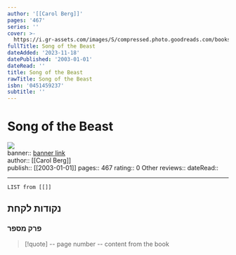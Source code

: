 ```yaml
---
author: '[[Carol Berg]]'
pages: '467'
series: ''
cover: >-
  https://i.gr-assets.com/images/S/compressed.photo.goodreads.com/books/1309203108l/437788.jpg
fullTitle: Song of the Beast
dateAdded: '2023-11-18'
datePublished: '2003-01-01'
dateRead: ''
title: Song of the Beast
rawTitle: Song of the Beast
isbn: '0451459237'
subtitle: ''
---
```

# Song of the Beast

![](https:&#x2F;&#x2F;i.gr-assets.com&#x2F;images&#x2F;S&#x2F;compressed.photo.goodreads.com&#x2F;books&#x2F;1309203108l&#x2F;437788.jpg)  
banner:: [banner link](https:&#x2F;&#x2F;i.gr-assets.com&#x2F;images&#x2F;S&#x2F;compressed.photo.goodreads.com&#x2F;books&#x2F;1309203108l&#x2F;437788.jpg)  
author:: [[Carol Berg]]  
publish:: [[2003-01-01]]
pages:: 467
rating:: 0 
Other reviews:: 
dateRead:: 

<hr  style="clear:both"/>



```dataview
LIST from [[]]
```

## נקודות לקחת 

### פרק מספר
> [!quote] -- page number -- 
>  content from the book




```